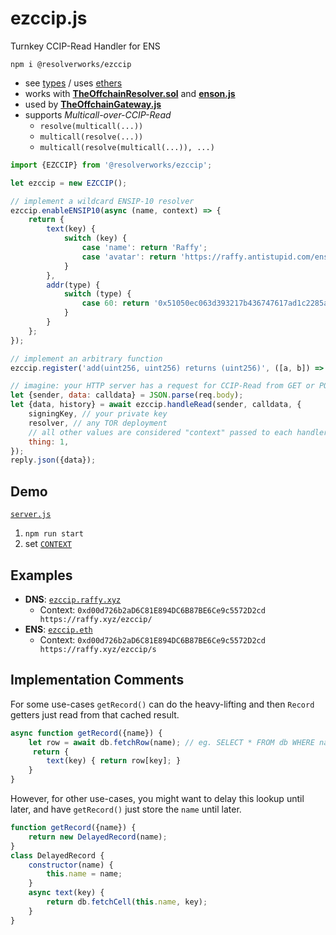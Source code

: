 # ezccip.js
Turnkey CCIP-Read Handler for ENS

`npm i @resolverworks/ezccip`
* see [types](./dist/index.d.ts) / uses [ethers](https://github.com/ethers-io/ethers.js/)
* works with [**TheOffchainResolver.sol**](https://github.com/resolverworks/TheOffchainResolver.sol) and [**enson.js**](https://github.com/resolverworks/enson.js)
* used by [**TheOffchainGateway.js**](https://github.com/resolverworks/TheOffchainGateway.js)
* supports *Multicall-over-CCIP-Read*
    * `resolve(multicall(...))`
    * `multicall(resolve(...))`
    * `multicall(resolve(multicall(...)), ...)`

```js
import {EZCCIP} from '@resolverworks/ezccip';

let ezccip = new EZCCIP();

// implement a wildcard ENSIP-10 resolver
ezccip.enableENSIP10(async (name, context) => {
    return {
        text(key) {
            switch (key) {
                case 'name': return 'Raffy';
                case 'avatar': return 'https://raffy.antistupid.com/ens.jpg';
            }
        },
        addr(type) {
            switch (type) {
                case 60: return '0x51050ec063d393217b436747617ad1c2285aeeee';
            }
        }
    };
});

// implement an arbitrary function
ezccip.register('add(uint256, uint256) returns (uint256)', ([a, b]) => [a + b]);

// imagine: your HTTP server has a request for CCIP-Read from GET or POST
let {sender, data: calldata} = JSON.parse(req.body);
let {data, history} = await ezccip.handleRead(sender, calldata, {
    signingKey, // your private key
    resolver, // any TOR deployment
    // all other values are considered "context" passed to each handler
    thing: 1,
});
reply.json({data});
```

## Demo

[`server.js`](./test/server.js)
1. `npm run start`
1. set [`CONTEXT`](https://github.com/resolverworks/TheOffchainResolver.sol#context-format)

## Examples

* **DNS**: [`ezccip.raffy.xyz`](https://adraffy.github.io/ens-normalize.js/test/resolver.html#ezccip.raffy.xyz)
    * Context: `0xd00d726b2aD6C81E894DC6B87BE6Ce9c5572D2cd https://raffy.xyz/ezccip/`
* **ENS**: [`ezccip.eth`](https://adraffy.github.io/ens-normalize.js/test/resolver.html?sepolia#ezccip.eth)
    * Context: `0xd00d726b2aD6C81E894DC6B87BE6Ce9c5572D2cd https://raffy.xyz/ezccip/s`

## Implementation Comments

For some use-cases `getRecord()` can do the heavy-lifting and then `Record` getters just read from that cached result.
```js
async function getRecord({name}) {
    let row = await db.fetchRow(name); // eg. SELECT * FROM db WHERE name = ?
     return {
        text(key) { return row[key]; }
    }
}
```
However, for other use-cases, you might want to delay this lookup until later, and have `getRecord()` just store the `name` until later.
```js
function getRecord({name}) { 
    return new DelayedRecord(name); 
}
class DelayedRecord { 
    constructor(name) {
        this.name = name;
    }
    async text(key) {
        return db.fetchCell(this.name, key);
    }
}
